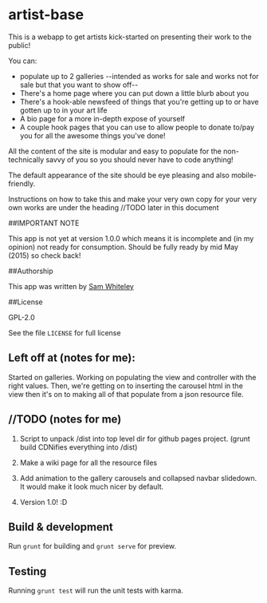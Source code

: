 # artist-base

This is a webapp to get artists kick-started on presenting their work to the
public!

You can:

- populate up to 2 galleries --intended as works for sale and
works not for sale but that you want to show off--
- There's a home page where you can put down a little blurb about you
- There's a hook-able newsfeed of things that you're getting up to or have
gotten up to in your art life
- A bio page for a more in-depth expose of yourself
- A couple hook pages that you can use to allow people to donate to/pay you for
all the awesome things you've done!

All the content of the site is modular and easy to populate for the
non-technically savvy of you so you should never have to code anything!

The default appearance of the site should be eye pleasing and also
mobile-friendly.

Instructions on how to take this and make your very own copy for your very own
works are under the heading //TODO later in this document

##IMPORTANT NOTE

This app is not yet at version 1.0.0 which means it is incomplete and (in my
opinion) not ready for consumption. Should be fully ready by mid May (2015) so
check back!

##Authorship

This app was written by [Sam Whiteley](https://github.com/sqash)

##License

GPL-2.0

See the file `LICENSE` for full license

## Left off at (notes for me):

Started on galleries. Working on populating the view and controller with the
right values. Then, we're getting on to inserting the carousel html in the view
then it's on to making all of that populate from a json resource file.

## //TODO (notes for me)

1. Script to unpack /dist into top level dir for github pages project. (grunt
  build CDNifies everything into /dist)

2. Make a wiki page for all the resource files

3. Add animation to the gallery carousels and collapsed navbar slidedown. It
   would make it look much nicer by default.

5. Version 1.0! :D

## Build & development

Run `grunt` for building and `grunt serve` for preview.

## Testing

Running `grunt test` will run the unit tests with karma.
